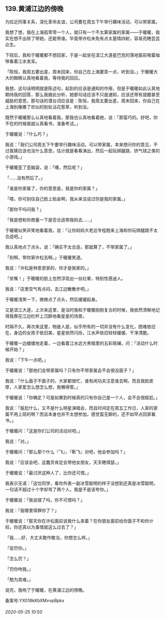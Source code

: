 ## 139.黄浦江边的傍晚
为拉近同事关系，深化革命友谊，公司要在周五下午举行趣味活动，可以带家属。


我想了想，我在上海孤零零一个人，就只有一个不太算家属的家属——于暖暖，我实在想不出除了带她，还能带谁。毕竟带许松未免有点太基情四射，容易亮瞎芸芸众生。


下班后，我和于暖暖都不想回家，于是一起坐在滨江大道星巴克的落地窗前喝着咖啡看着江水发呆。


「陈恒，我周五要出差，周末回来，你自己在上海要乖一点，听到没。」于暖暖大大的眼睛认真地看着我，等待我的回应。


我想，这句话明明就是陈述句，起到的应该是通知的作用，但是于暖暖如此认真地期待我的回答，那么我据此分析，她那句话应该不只是通知，应该还带有提醒甚至威胁的意思，那句话的潜台词应该是：陈恒，我周五要出差，周末回来，你自己在上海别像撒了欢似的到处沾花惹草，听到没。


既然于暖暖那么认真地看着我，那我也认真地看着她，说：「那蛮巧的。好吧，你不在的时候我就认真看书，准备考试。」


于暖暖说：「什么巧？」


我说：「我们公司周五下午要举行趣味活动，可以带家属，本来想问你的意见，不过我猜应该也没什么意思，估计就是看看演出，然后一起玩绑腿跳、挤气球之类的小游戏。」


于暖暖歪了歪脑袋，说：「噢，然后呢？」


「……没有然后了。」


「谁是你家属了，你的意思是，我是你的家属？」


「喂，你可别往自己脸上贴金啊，我从来没说过你是我的家属。」


「那你干吗问我？」


「我是想和你商量一下是否合适带我妈去……」


于暖暖似笑非笑地看着我，说：「让你妈妈大老远专程跑来上海和你玩绑腿跳不太合适吧。」


我认真地点了点头，说：「确实不太合适，那就算了，不带家属了。」


「别啊，带你家许松去啊。」于暖暖笑道。


我说：「许松是林恩恩家的，你才是我家的。」


「贫嘴！」于暖暖的脸上忽然浮现出一丝红晕，特别性感迷人。


我说：「店里空气有点闷，去江边散散步吧。」


于暖暖浅笑一下，微微点了点头，然后缓缓起身。


又是滨江大道，上次来这里，是当时我和于暖暖刚刚复合的时候，我依然清晰地记得我靠在江边栏杆上沉醉地看星星的场景。


时隔不久，再次来这里，物是人是，似乎所有的一切并没有什么变化，困难依旧在，身边的女孩子依旧美，星星依然闪烁，江水声依旧轻轻缓缓、干净清脆。


于暖暖一边缓缓地走着，一边看着江水远方黑暗里的五彩斑斓，问：「活动什么时候开始？」


我说：「下午一点吧。」


于暖暖说：「那他们会带家属吗？只有你不带家属会不会很没面子？」


我说：「什么面子不面子的，大家都很忙，谁有闲功夫注意谁去啊。而且我脸皮厚，人家爱怎么想怎么想，我懒得管。」


于暖暖说：「你确定？可是如果到时候真的只有你自己是一个人，会不会很尴尬。」


我说：「尴尬什么，又不是什么明星演唱会，而且时间定在周五工作日，人家的家属不用上班的啊？而且本身也并不太想参加，感觉蛮无聊的，还不如早点回家看书。」


于暖暖问：「这是你们公司的活动对吧。」


我说：「对。」


于暖暖问：「那么那个什么『飞』，『靳飞』对吧，他会参加吗？」


我说：「应该会吧，这蠢货肯定会带他女朋友，天天瞎得瑟。」


于暖暖说：「最讨厌这种人了，比你还可恨。」


我表示无语：「这位同学，看你外表一副冰雪聪明的样子没想到还真是冰雪聪明，一句话不超过十个字却骂了两个人，我是不是该夸你。」


于暖暖说：「我说错了吗，你不可恨吗？」


我说：「我哪里得罪你了？」


于暖暖说：「那天你在许松面前说我什么来着？在你朋友面前给你面子不和你计较，你还真以为事情就这么过去了？」


「我……好，大丈夫敢作敢当，你想怎么样。」


「惩罚你。」


「怎么罚？」


「罚你吻我。」


「勉为其难。」


说完，我吻了于暖暖，在黄浦江边的傍晚。


备案号:YX018kKbXMvvpBpkx


###### 2020-05-25 10:50
